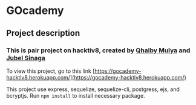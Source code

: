 # GOcademy

## Project description

### This is pair project on hacktiv8, created by [Qhalby Mulya](https://github.com/qhalbym) and [Jubel Sinaga](https://github.com/Jubel13)

To view this project, go to this link [https://gocademy-hacktiv8.herokuapp.com/](https://gocademy-hacktiv8.herokuapp.com/)

This project use express, sequelize, sequelize-cli, postgress, ejs, and bcryptjs. Run `npm install` to install necessary package.
